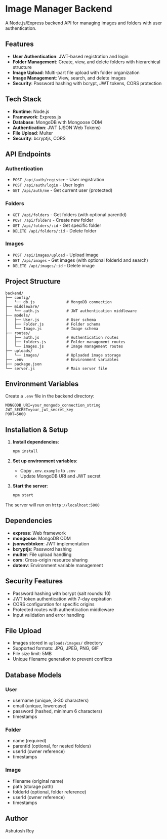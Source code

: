 # Image Manager Backend

A Node.js/Express backend API for managing images and folders with user authentication.

## Features

- **User Authentication**: JWT-based registration and login
- **Folder Management**: Create, view, and delete folders with hierarchical structure
- **Image Upload**: Multi-part file upload with folder organization
- **Image Management**: View, search, and delete images
- **Security**: Password hashing with bcrypt, JWT tokens, CORS protection

## Tech Stack

- **Runtime**: Node.js
- **Framework**: Express.js
- **Database**: MongoDB with Mongoose ODM
- **Authentication**: JWT (JSON Web Tokens)
- **File Upload**: Multer
- **Security**: bcryptjs, CORS

## API Endpoints

### Authentication
- `POST /api/auth/register` - User registration
- `POST /api/auth/login` - User login
- `GET /api/auth/me` - Get current user (protected)

### Folders
- `GET /api/folders` - Get folders (with optional parentId)
- `POST /api/folders` - Create new folder
- `GET /api/folders/:id` - Get specific folder
- `DELETE /api/folders/:id` - Delete folder

### Images
- `POST /api/images/upload` - Upload image
- `GET /api/images` - Get images (with optional folderId and search)
- `DELETE /api/images/:id` - Delete image

## Project Structure

```
backend/
├── config/
│   └── db.js              # MongoDB connection
├── middleware/
│   └── auth.js            # JWT authentication middleware
├── models/
│   ├── User.js            # User schema
│   ├── Folder.js          # Folder schema
│   └── Image.js           # Image schema
├── routes/
│   ├── auth.js            # Authentication routes
│   ├── folders.js         # Folder management routes
│   └── images.js          # Image management routes
├── uploads/
│   └── images/            # Uploaded image storage
├── .env                   # Environment variables
├── package.json
└── server.js              # Main server file
```

## Environment Variables

Create a `.env` file in the backend directory:

```env
MONGODB_URI=your_mongodb_connection_string
JWT_SECRET=your_jwt_secret_key
PORT=5000
```

## Installation & Setup

1. **Install dependencies**:
   ```bash
   npm install
   ```

2. **Set up environment variables**:
   - Copy `.env.example` to `.env`
   - Update MongoDB URI and JWT secret

3. **Start the server**:
   ```bash
   npm start
   ```

The server will run on `http://localhost:5000`

## Dependencies

- **express**: Web framework
- **mongoose**: MongoDB ODM
- **jsonwebtoken**: JWT implementation
- **bcryptjs**: Password hashing
- **multer**: File upload handling
- **cors**: Cross-origin resource sharing
- **dotenv**: Environment variable management

## Security Features

- Password hashing with bcrypt (salt rounds: 10)
- JWT token authentication with 7-day expiration
- CORS configuration for specific origins
- Protected routes with authentication middleware
- Input validation and error handling

## File Upload

- Images stored in `uploads/images/` directory
- Supported formats: JPG, JPEG, PNG, GIF
- File size limit: 5MB
- Unique filename generation to prevent conflicts

## Database Models

### User
- username (unique, 3-30 characters)
- email (unique, lowercase)
- password (hashed, minimum 6 characters)
- timestamps

### Folder
- name (required)
- parentId (optional, for nested folders)
- userId (owner reference)
- timestamps

### Image
- filename (original name)
- path (storage path)
- folderId (optional, folder reference)
- userId (owner reference)
- timestamps

## Author

Ashutosh Roy